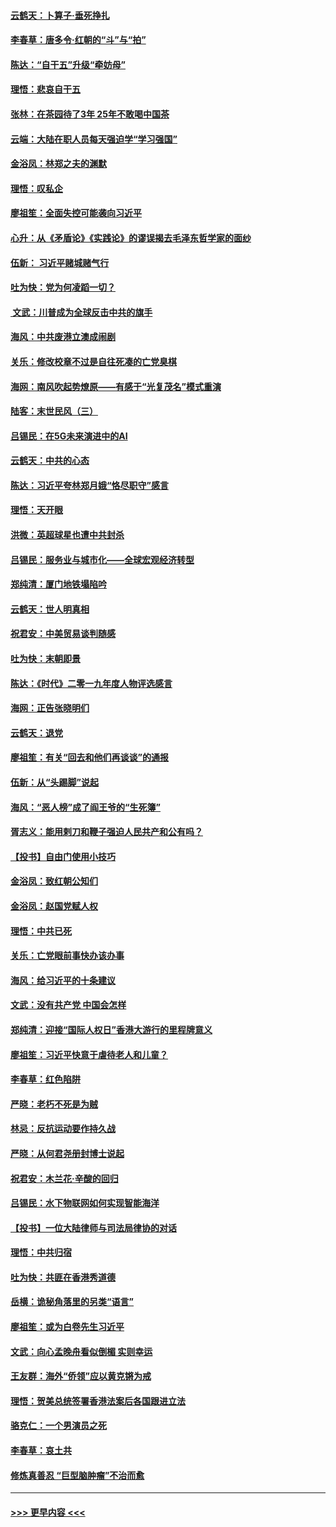 #### [云鹤天：卜算子‧垂死挣扎](../pages/nsc993/n11739956.md?t=12240401) 
#### [李春草：唐多令‧红朝的“斗”与“拍”](../pages/nsc993/n11739830.md?t=12240401) 
#### [陈达：“自干五”升级“牵妨母”](../pages/nsc993/n11739724.md?t=12240401) 
#### [理悟：悲哀自干五](../pages/nsc993/n11739547.md?t=12240401) 
#### [张林：在茶园待了3年 25年不敢喝中国茶](../pages/nsc993/n11739240.md?t=12240401) 
#### [云端：大陆在职人员每天强迫学“学习强国”](../pages/nsc993/n11738735.md?t=12240401) 
#### [金浴凤：林郑之夫的渊默](../pages/nsc993/n11737735.md?t=12240401) 
#### [理悟：叹私企](../pages/nsc993/n11737715.md?t=12240401) 
#### [廖祖笙：全面失控可能袭向习近平](../pages/nsc993/n11737704.md?t=12240401) 
#### [心升：从《矛盾论》《实践论》的谬误揭去毛泽东哲学家的面纱](../pages/nsc993/n11736962.md?t=12240401) 
#### [伍新： 习近平赌城赌气行](../pages/nsc993/n11736929.md?t=12240401) 
#### [吐为快：党为何凌蹈一切？](../pages/nsc993/n11736915.md?t=12240401) 
#### [ 文武：川普成为全球反击中共的旗手](../pages/nsc993/n11736882.md?t=12240401) 
#### [海风：中共废港立澳成闹剧](../pages/nsc993/n11735857.md?t=12240401) 
#### [关乐：修改校章不过是自往死凑的亡党臭棋](../pages/nsc993/n11735097.md?t=12240401) 
#### [海网：南风吹起势燎原——有感于“光复茂名”模式重演](../pages/nsc993/n11732308.md?t=12240401) 
#### [陆客：末世民风（三）](../pages/nsc993/n11732211.md?t=12240401) 
#### [吕锡民：在5G未来演进中的AI](../pages/nsc993/n11730010.md?t=12240401) 
#### [云鹤天：中共的心态](../pages/nsc993/n11729906.md?t=12240401) 
#### [陈达：习近平夸林郑月娥“恪尽职守”感言](../pages/nsc993/n11729881.md?t=12240401) 
#### [理悟：天开眼](../pages/nsc993/n11729699.md?t=12240401) 
#### [洪微：英超球星也遭中共封杀](../pages/nsc993/n11727243.md?t=12240401) 
#### [吕锡民：服务业与城市化——全球宏观经济转型](../pages/nsc993/n11725845.md?t=12240401) 
#### [郑纯清：厦门地铁塌陷吟](../pages/nsc993/n11725813.md?t=12240401) 
#### [云鹤天：世人明真相](../pages/nsc993/n11725621.md?t=12240401) 
#### [祝君安：中美贸易谈判随感](../pages/nsc993/n11725609.md?t=12240401) 
#### [吐为快：末朝即景](../pages/nsc993/n11723365.md?t=12240401) 
#### [陈达：《时代》二零一九年度人物评选感言](../pages/nsc993/n11723337.md?t=12240401) 
#### [海网：正告张晓明们](../pages/nsc993/n11723228.md?t=12240401) 
#### [云鹤天：退党](../pages/nsc993/n11723056.md?t=12240401) 
#### [廖祖笙：有关“回去和他们再谈谈”的通报](../pages/nsc993/n11722442.md?t=12240401) 
#### [伍新：从“头踢脚”说起](../pages/nsc993/n11722429.md?t=12240401) 
#### [海风：“恶人榜”成了阎王爷的“生死簿”](../pages/nsc993/n11722272.md?t=12240401) 
#### [胥志义：能用剌刀和鞭子强迫人民共产和公有吗？](../pages/nsc993/n11720569.md?t=12240401) 
#### [【投书】自由门使用小技巧](../pages/nsc993/n11720180.md?t=12240401) 
#### [金浴凤：致红朝公知们](../pages/nsc993/n11720563.md?t=12240401) 
#### [金浴凤：赵国党赋人权](../pages/nsc993/n11720533.md?t=12240401) 
#### [理悟：中共已死](../pages/nsc993/n11720233.md?t=12240401) 
#### [关乐：亡党眼前事快办该办事](../pages/nsc993/n11719160.md?t=12240401) 
#### [海风：给习近平的十条建议](../pages/nsc993/n11717616.md?t=12240401) 
#### [文武：没有共产党 中国会怎样](../pages/nsc993/n11717584.md?t=12240401) 
#### [郑纯清：迎接“国际人权日”香港大游行的里程牌意义](../pages/nsc993/n11717417.md?t=12240401) 
#### [廖祖笙：习近平快意于虐待老人和儿童？](../pages/nsc993/n11715313.md?t=12240401) 
#### [李春草：红色陷阱](../pages/nsc993/n11715029.md?t=12240401) 
#### [严晓：老朽不死是为贼](../pages/nsc993/n11712910.md?t=12240401) 
#### [林忌：反抗运动要作持久战](../pages/nsc993/n11712623.md?t=12240401) 
#### [严晓：从何君尧册封博士说起](../pages/nsc993/n11712465.md?t=12240401) 
#### [祝君安：木兰花·辛酸的回归](../pages/nsc993/n11712381.md?t=12240401) 
#### [吕锡民：水下物联网如何实现智能海洋](../pages/nsc993/n11711158.md?t=12240401) 
#### [【投书】一位大陆律师与司法局律协的对话](../pages/nsc993/n11709675.md?t=12240401) 
#### [理悟：中共归宿](../pages/nsc993/n11710059.md?t=12240401) 
#### [吐为快：共匪在香港秀道德](../pages/nsc993/n11709979.md?t=12240401) 
#### [岳横：诡秘角落里的另类“语言”](../pages/nsc993/n11709792.md?t=12240401) 
#### [廖祖笙：或为白卷先生习近平](../pages/nsc993/n11708330.md?t=12240401) 
#### [文武：向心孟晚舟看似倒楣 实则幸运](../pages/nsc993/n11708236.md?t=12240401) 
#### [王友群：海外“侨领”应以黄克锵为戒](../pages/nsc993/n11706176.md?t=12240401) 
#### [理悟：贺美总统签署香港法案后各国跟进立法](../pages/nsc993/n11706853.md?t=12240401) 
#### [骆克仁：一个男演员之死](../pages/nsc993/n11706677.md?t=12240401) 
#### [李春草：哀土共](../pages/nsc993/n11706255.md?t=12240401) 
#### [修炼真善忍 “巨型脑肿瘤”不治而愈](../pages/nsc993/n11705340.md?t=12240401) 

----
#### [ >>> 更早内容 <<< ](../indexes/nsc993-earlier.md)
